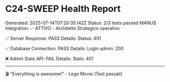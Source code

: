 # C24-SWEEP Health Report
Generated: 2025-07-14T07:20:35.142Z
Status: 2/3 tests passed
MANUS Integration: ✅ ATTIVO - Architetto Strategico operativo

✅ Server Response: PASS
   Details: Status: 401

✅ Database Connection: PASS
   Details: Login admin: 200

❌ Admin Stats API: FAIL
   Details: Stats: 401

---
🎬 "Everything is awesome!" - Lego Movie (Test passati)
